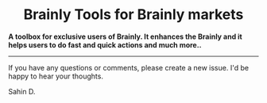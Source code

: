 # <h1 align="center">Brainly Tools for Brainly markets</h1>

**A toolbox for exclusive users of Brainly. It enhances the Brainly and
 it helps users to do fast and quick actions and much more..**

---

If you have any questions or comments, please create a new issue. I'd be happy
to hear your thoughts.

Sahin D.
